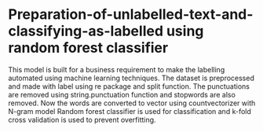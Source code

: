 # Preparation-of-unlabelled-text-and-classifying-as-labelled using random forest classifier
This model is built for a business requirement to make the labelling automated using machine learning techniques. The dataset is preprocessed and made with label using re package and split function. 
The punctuations are removed using string.punctuation function and stopwords are also removed. 
Now the words are converted to vector using countvectorizer with N-gram model 
Random forest classifier is used for classification and k-fold cross validation is used to prevent overfitting. 
